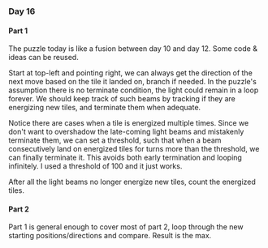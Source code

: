### Day 16

#### Part 1

The puzzle today is like a fusion between day 10 and day 12. Some code & ideas can be reused.

Start at top-left and pointing right, we can always get the direction of the next move based on the tile it landed on, branch if needed. In the puzzle's assumption there is no terminate condition, the light could remain in a loop forever. We should keep track of such beams by tracking if they are energizing new tiles, and terminate them when adequate.

Notice there are cases when a tile is energized multiple times. Since we don't want to overshadow the late-coming light beams and mistakenly terminate them, we can set a threshold, such that when a beam consecutively land on energized tiles for turns more than the threshold, we can finally terminate it. This avoids both early termination and looping infinitely. I used a threshold of 100 and it just works.

After all the light beams no longer energize new tiles, count the energized tiles.

#### Part 2

Part 1 is general enough to cover most of part 2, loop through the new starting positions/directions and compare. Result is the max.
